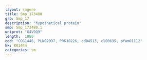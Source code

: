 ```yaml
---
layout: smgene
title: Smp_173480
grp: Smp_17
description: "hypothetical protein"
smp: Smp_173480.1
uniprot: "G4V9Q9"
length:  1080
cdd: "COG1446, PLN02937, PRK10226, cd04513, cl00635, pfam01112"
kk: K01444
categories: sm
---
```


